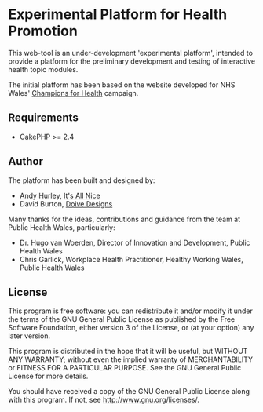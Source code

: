 # Experimental Platform for Health Promotion

This web-tool is an under-development 'experimental platform', intended to provide a platform
for the preliminary development and	testing of interactive health topic modules.

The initial platform has been based on the website developed for NHS Wales'
[Champions for Health](http://www.championsforhealth.wales.nhs.uk) campaign.

## Requirements

* CakePHP >= 2.4

## Author

The platform has been built and designed by:

* Andy Hurley, [It's All Nice](http://itsallnice.co.uk)
* David Burton, [Doive Designs](http://www.doivedesigns.co.uk)

Many thanks for the ideas, contributions and guidance from the team at Public Health Wales, particularly:

* Dr. Hugo van Woerden, Director of Innovation and Development, Public Health Wales
* Chris Garlick, Workplace Health Practitioner, Healthy Working Wales, Public Health Wales

## License

This program is free software: you can redistribute it and/or modify
it under the terms of the GNU General Public License as published by
the Free Software Foundation, either version 3 of the License, or
(at your option) any later version.

This program is distributed in the hope that it will be useful,
but WITHOUT ANY WARRANTY; without even the implied warranty of
MERCHANTABILITY or FITNESS FOR A PARTICULAR PURPOSE.  See the
GNU General Public License for more details.

You should have received a copy of the GNU General Public License
along with this program.  If not, see <http://www.gnu.org/licenses/>.